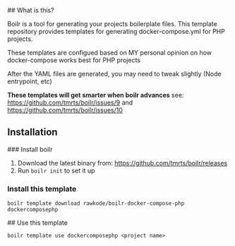 ## What is this?

Boilr is a tool for generating your projects boilerplate files. This template repository provides templates for generating docker-compose.yml for PHP projects.

These templates are configued based on MY personal opinion on how docker-compose works best for PHP projects

After the YAML files are generated, you may need to tweak slightly (Node entrypoint, etc)

**These templates will get smarter when boilr advances**
see: https://github.com/tmrts/boilr/issues/9 and https://github.com/tmrts/boilr/issues/10

## Installation

### Install boilr

1. Download the latest binary from: https://github.com/tmrts/boilr/releases
2. Run `boilr init` to set it up

### Install this template

`boilr template download rawkode/boilr-docker-compose-php dockercomposephp`

## Use this template

`boilr template use dockercomposephp <project name>`

